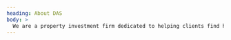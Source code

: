 ```yaml
---
heading: About DAS
body: >
  We are a property investment firm dedicated to helping clients find high-yield opportunities.
---
```

